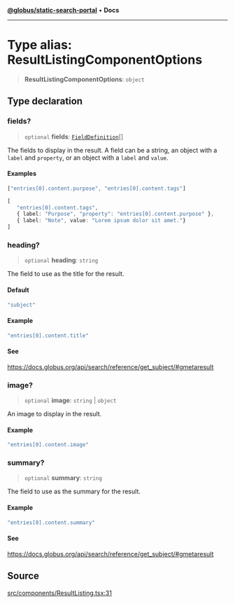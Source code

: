 [**@globus/static-search-portal**](../../README.md) • **Docs**

***

# Type alias: ResultListingComponentOptions

> **ResultListingComponentOptions**: `object`

## Type declaration

### fields?

> `optional` **fields**: [`FieldDefinition`](FieldDefinition.md)[]

The fields to display in the result.
A field can be a string, an object with a `label` and `property`, or an object with a `label` and `value`.

#### Examples

```ts
["entries[0].content.purpose", "entries[0].content.tags"]
```

```ts
[
   "entries[0].content.tags",
   { label: "Purpose", "property": "entries[0].content.purpose" },
   { label: "Note", value: "Lorem ipsum dolor sit amet."}
]
```

### heading?

> `optional` **heading**: `string`

The field to use as the title for the result.

#### Default

```ts
"subject"
```

#### Example

```ts
"entries[0].content.title"
```

#### See

https://docs.globus.org/api/search/reference/get_subject/#gmetaresult

### image?

> `optional` **image**: `string` \| `object`

An image to display in the result.

#### Example

```ts
"entries[0].content.image"
```

### summary?

> `optional` **summary**: `string`

The field to use as the summary for the result.

#### Example

```ts
"entries[0].content.summary"
```

#### See

https://docs.globus.org/api/search/reference/get_subject/#gmetaresult

## Source

[src/components/ResultListing.tsx:31](https://github.com/globus/static-search-portal/blob/baa2d7ee8b5271b1d58d6455e5096e077c19aecd/src/components/ResultListing.tsx#L31)

